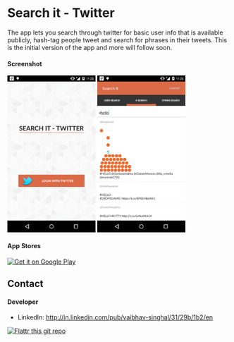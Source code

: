 # Search it - Twitter

The app lets you search through twitter for basic user info that is available publicly, hash-tag people tweet and search for phrases in their tweets. This is the initial version of the app and more will follow soon.

#### Screenshot
<img src="https://github.com/v-singhal/twittersearch/blob/v1.0.1/Screenshots/1.%20login.png" width="200">
<img src="https://github.com/v-singhal/twittersearch/blob/v1.0.1/Screenshots/2.%20hash_tag_search.png" width="200">

#### App Stores
<!-- edit this image location -->
[![Get it on Google Play](https://raw.github.com/repat/README-template/master/googleplay.png)](https://play.google.com/store/apps/details?id=com.vbstudio.twittersearch)

## Contact
#### Developer
* LinkedIn: http://in.linkedin.com/pub/vaibhav-singhal/31/29b/1b2/en

[![Flattr this git repo](http://api.flattr.com/button/flattr-badge-large.png)](https://flattr.com/submit/auto?user_id=username&url=https://github.com/username/appname&title=appname&language=&tags=github&category=software) 
